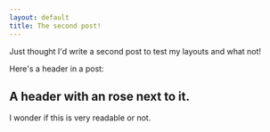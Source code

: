 ```yaml
---
layout: default
title: The second post!
---
```


Just thought I'd write a second post to test my layouts and what not!

Here's a header in a post:

## A header with an rose next to it.

I wonder if this is very readable or not. 
